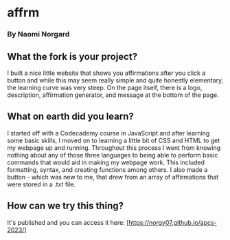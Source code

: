 # **affrm**
### By Naomi Norgard

## What the fork is your project?

I built a nice little website that shows you affirmations after you click a button and while this may seem really simple and quite honestly elementary, the learning curve was very steep. On the page itself, there is a logo, description, affirmation generator, and message at the bottom of the page. 

## What on earth did you learn? 

I started off with a Codecademy course in JavaScript and after learning some basic skills, I moved on to learning a little bit of CSS and HTML to get my webpage up and running. Throughout this process I went from knowing nothing about any of those three languages to being able to perform basic commands that would aid in making my webpage work. This included formatting, syntax, and creating functions among others. I also made a button - which was new to me, that drew from an array of affirmations that were stored in a .txt file.

## How can we try this thing?

It's published and you can access it here: [https://norgy07.github.io/apcs-2023/]


